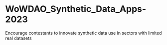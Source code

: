 # WoWDAO_Synthetic_Data_Apps-2023
Encourage contestants to innovate synthetic data use in sectors with limited real datasets
